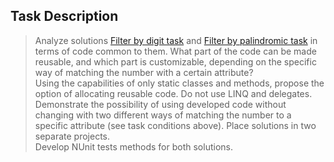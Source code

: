 ## Task Description ##

> Analyze solutions [Filter by digit task](https://gitlab.com/epam-autocode-tasks/int-array-filter) and [Filter by palindromic task](https://gitlab.com/epam-autocode-tasks/filter-by-palindromic) in terms of code common to them. What part of the code can be made reusable, and which part is customizable, depending on the specific way of matching the number with a certain attribute?    
> Using the capabilities of only static classes and methods, propose the option of allocating reusable code. Do not use LINQ and delegates.   
> Demonstrate the possibility of using developed code without changing with two different ways of matching the number to a specific attribute (see task conditions above). Place solutions in two separate projects.  
> Develop NUnit tests methods for both solutions.